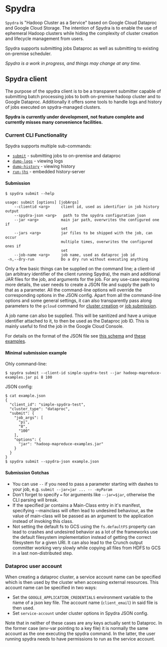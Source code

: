 # Spydra

`Spydra` is "Hadoop Cluster as a Service" based on Google Cloud Dataproc and Google Cloud Storage.
The intention of Spydra is to enable the use of ephemeral Hadoop clusters while hiding
the complexity of cluster creation and lifecycle management from users.

Spydra supports submitting jobs Dataproc as well as submitting to existing on-premise scheduler.

*Spydra is a work in progress, and things may change at any time.*

## Spydra client

The purpose of the spydra client is to be a transparent submitter capable of submitting
batch processing jobs to both on-premise hadoop cluster and to Google Dataproc. Additionally it
offers some tools to handle logs and history of jobs executed on spydra-managed clusters.

**Spydra is currently under development, not feature complete and currently misses many convenience facilities.**

### Current CLI Functionality

Spydra supports multiple sub-commands:

* [`submit`](#submission) - submitting jobs to on-premise and dataproc
* [`dump-logs`](#retrieving-full-logs) - viewing logs
* [`dump-history`](#retrieving-full-history-data) - viewing history
* [`run-jhs`](#running-an-embedded-jobhistoryserver) - embedded history-server

#### Submission

```
$ spydra submit --help

usage: submit [options] [jobArgs]
    --clientid <arg>     client id, used as identifier in job history output
    --spydra-json <arg>   path to the spydra configuration json
    --jar <arg>          main jar path, overwrites the configured one if
                         set
    --jars <arg>         jar files to be shipped with the job, can occur
                         multiple times, overwrites the configured ones if
                         set
    --job-name <arg>     job name, used as dataproc job id
 -n,--dry-run            Do a dry run without executing anything
```

Only a few basic things can be supplied on the command line; a client-id (an arbitrary identifier of the client running Spydra),
the main and additional JAR files for the job, and arguments for the job. For any use-case requiring more details, the user needs to create
a JSON file and supply the path to that as a parameter.
All the command-line options will override the corresponding options in the JSON config.
Apart from all the command-line options and some general settings,
it can also transparently pass along parameters to the `gcloud` command for [cluster creation](https://cloud.google.com/sdk/gcloud/reference/dataproc/clusters/create) or [job submission](https://cloud.google.com/sdk/gcloud/reference/dataproc/jobs/submit/hadoop).

A job name can also be supplied. This will be sanitized and have a unique identifier attached to it, to then be used as the Dataproc job ID. This is mainly useful to find the job in the Google Cloud Console.

For details on the format of the JSON file see [this schema](/spydra/src/main/resources/spydra_config_schema.json) and
[these examples](spydra/src/main/resources/config_examples/).



#### Minimal submission example

Ohly command-line:
```
$ spydra submit --client-id simple-spydra-test --jar hadoop-mapreduce-examples.jar pi 8 100
```

JSON config:
```
$ cat example.json
{
  "client_id": "simple-spydra-test",
  "cluster_type": "dataproc",
  "submit": {
    "job_args": [
      "pi",
      "8",
      "100"
    ],
    "options": {
      "jar": "hadoop-mapreduce-examples.jar"
    }
  }
}
$ spydra submit --spydra-json example.json
```

#### Submission Gotchas

   * You can use `--` if you need to pass a parameter starting with dashes to your job, e.g. `submit --jar=jar ... -- -myParam`
   * Don't forget to specify `=` for arguments like `--jar=$jar`, otherwise the CLI parsing will break.
   * If the specified jar contains a Main-Class entry in it's manifest, specifying --mainclass will often lead to
     undesired behaviour, as the value of main-class will be passed as an argument to the application instead of
     invoking this class.
   * Not setting the default fs to GCS using the `fs.defaultFS` property can lead to crashes and undesired behavior
     as a lot of the frameworks use the default filesystem implementation instead of getting the correct filesystem
     for a given URI. It can also lead to the Crunch output committer working very slowly while copying all files from
     HDFS to GCS in a last non-distributed step.

### Dataproc user account

When creating a dataproc cluster, a service account name can be specified which is then used by the cluster when accessing external resources.
This account name can be specified in two ways:

   * Set the `GOOGLE_APPLICATION_CREDENTIALS` environment variable to the name of a json key file.
     The account name (`client_email`) in said file is then used.
   * Set `service-account` under cluster options in Spydra JSON config.

Note that in neither of these cases are any keys actually sent to Dataproc. In the former case (env-var pointing to a key file) it is normally
the same account as the one executing the spydra command. In the latter, the user running spydra needs to have permissions to run as the service account.
